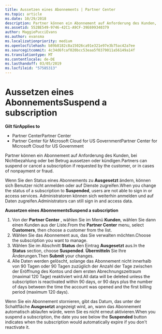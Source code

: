 ```yaml
---
title: Aussetzen eines Abonnements | Partner Center
ms.topic: article
ms.date: 10/29/2018
description: Partner können ein Abonnement auf Anforderung des Kunden, bei Nichtbezahlung oder bei Betrug aussetzen oder kündigen.
ms.assetid: 552BE549-9746-42C1-A9CF-39E699340379
author: MaggiePucciEvans
ms.author: evansma
ms.localizationpriority: medium
ms.openlocfilehash: b89b8182c8a15026ca91e321e97e3b75ac42a7ee
ms.sourcegitcommit: 4c34d6fcaf020bcc53eaa5f0379011a56149a14f
ms.translationtype: MT
ms.contentlocale: de-DE
ms.lasthandoff: 03/05/2019
ms.locfileid: "57585313"
---
```

# <a name="suspend-a-subscription"></a><span data-ttu-id="b4af9-103">Aussetzen eines Abonnements</span><span class="sxs-lookup"><span data-stu-id="b4af9-103">Suspend a subscription</span></span>

<span data-ttu-id="b4af9-104">**Gilt für**</span><span class="sxs-lookup"><span data-stu-id="b4af9-104">**Applies to**</span></span>

-  <span data-ttu-id="b4af9-105">Partner Center</span><span class="sxs-lookup"><span data-stu-id="b4af9-105">Partner Center</span></span>
-  <span data-ttu-id="b4af9-106">Partner Center für Microsoft Cloud for US Government</span><span class="sxs-lookup"><span data-stu-id="b4af9-106">Partner Center for Microsoft Cloud for US Government</span></span>


<span data-ttu-id="b4af9-107">Partner können ein Abonnement auf Anforderung des Kunden, bei Nichtbezahlung oder bei Betrug aussetzen oder kündigen.</span><span class="sxs-lookup"><span data-stu-id="b4af9-107">Partners can suspend or cancel a subscription if requested by the customer, or in cases of nonpayment or fraud.</span></span>

<span data-ttu-id="b4af9-108">Wenn Sie den Status eines Abonnements zu **Ausgesetzt** ändern, können sich Benutzer nicht anmelden oder auf Dienste zugreifen.</span><span class="sxs-lookup"><span data-stu-id="b4af9-108">When you change the status of a subscription to **Suspended**, users are not able to sign in or access services.</span></span> <span data-ttu-id="b4af9-109">Administratoren können sich weiterhin anmelden und auf Daten zugreifen.</span><span class="sxs-lookup"><span data-stu-id="b4af9-109">Administrators can still sign in and access data.</span></span>

<span data-ttu-id="b4af9-110">**Aussetzen eines Abonnements**</span><span class="sxs-lookup"><span data-stu-id="b4af9-110">**Suspend a subscription**</span></span>

1.  <span data-ttu-id="b4af9-111">Von der **Partner Center** , wählen Sie im Menü **Kunden**, wählen Sie dann einen Kunden aus der Liste.</span><span class="sxs-lookup"><span data-stu-id="b4af9-111">From the **Partner Center** menu, select **Customers**, then choose a customer from the list.</span></span>
2.  <span data-ttu-id="b4af9-112">Wählen Sie das Abonnement aus, das Sie verwalten möchten.</span><span class="sxs-lookup"><span data-stu-id="b4af9-112">Choose the subscription you want to manage.</span></span>
3.  <span data-ttu-id="b4af9-113">Wählen Sie im Abschnitt **Status** den Eintrag **Ausgesetzt** aus.</span><span class="sxs-lookup"><span data-stu-id="b4af9-113">In the **Status** section, choose **Suspended**.</span></span> <span data-ttu-id="b4af9-114">**Übermitteln** Sie Ihre Änderungen.</span><span class="sxs-lookup"><span data-stu-id="b4af9-114">Then **Submit** your changes.</span></span>
4.  <span data-ttu-id="b4af9-115">Alle Daten werden gelöscht, solange das Abonnement nicht innerhalb von 90 Tagen oder 90 Tagen zuzüglich der Anzahl der Tage zwischen der Eröffnung des Kontos und dem ersten Abrechnungszeitraum (maximal 120 Tage) reaktiviert wird.</span><span class="sxs-lookup"><span data-stu-id="b4af9-115">All data will be deleted unless the subscription is reactivated within 90 days, or 90 days plus the number of days between the time the account was opened and the first billing period (maximum 120 days).</span></span>

<span data-ttu-id="b4af9-116">Wenn Sie ein Abonnement stornieren, gibt das Datum, das unter der Schaltfläche **Ausgesetzt** angezeigt wird, an, wann das Abonnement automatisch ablaufen würde, wenn Sie es nicht erneut aktivieren.</span><span class="sxs-lookup"><span data-stu-id="b4af9-116">When you suspend a subscription, the date you see below the **Suspended** button indicates when the subscription would automatically expire if you don't reactivate it.</span></span> 
